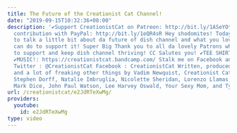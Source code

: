 ```yaml
---
title: The Future of the Creationist Cat Channel!
date: "2019-09-15T10:32:36+08:00"
description: '✔Support CreationistCat on Patreon: http://bit.ly/1ASeYOt ✔One-time
  contribution with PayPal: http://bit.ly/1eQR4sR Hey shodomites! Today we''re going
  to talk a little bit about da future of dish channel and what you lovely party people''s
  can do to support it! Super Big Thank you to all da lovely Patrons who have continued
  to support and keep dish channel thriving! CC Salutes you! ✔TEE SHIRTS: https://teespring.com/stores/creationist-cat
  ✔MUSIC!: https://creationistcat.bandcamp.com/ Stalk me on Facebook and Twitter:
  Twitter : @CreationistCat Facebook : CreationistCat Written, produced and directed
  and a lot of freaking other things by Vadim Newquist, Creationist Cat, Noah Warner,
  Stephen Dorff, Natalie Imbruglia, Nicolette Sheridan, Lorenzo Llamas, Alex Jones,
  Mark Dice, John Paul Watson, Lee Harvey Oswald, Your Sexy Mom, and Tyler Perry!!!'
url: /creationistcat/e2JdRTeXwMg/
providers:
  youtube:
    id: e2JdRTeXwMg
type: video
---
```

